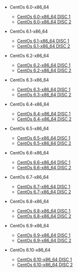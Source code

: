 * CentOs 6.0-x86_64
    * [CentOs 6.0-x86_64 DISC 1](http://ftp.jaist.ac.jp/pub/Linux/CentOS-vault/6.0/isos/x86_64/CentOS-6.0-x86_64-bin-DVD-1of2.iso)
    * [CentOs 6.0-x86_64 DISC 2](http://ftp.jaist.ac.jp/pub/Linux/CentOS-vault/6.0/isos/x86_64/CentOS-6.0-x86_64-bin-DVD-2of2.iso)

* CentOs 6.1-x86_64
    * [CentOs 6.1-x86_64 DISC 1](http://ftp.jaist.ac.jp/pub/Linux/CentOS-vault/6.1/isos/x86_64/CentOS-6.1-x86_64-bin-DVD-1of2.iso)
    * [CentOs 6.1-x86_64 DISC 2](http://ftp.jaist.ac.jp/pub/Linux/CentOS-vault/6.1/isos/x86_64/CentOS-6.1-x86_64-bin-DVD-2of2.iso)

* CentOs 6.2-x86_64
    * [CentOs 6.2-x86_64 DISC 1](http://ftp.jaist.ac.jp/pub/Linux/CentOS-vault/6.2/isos/x86_64/CentOS-6.2-x86_64-bin-DVD-1of2.iso)
    * [CentOs 6.2-x86_64 DISC 2](http://ftp.jaist.ac.jp/pub/Linux/CentOS-vault/6.2/isos/x86_64/CentOS-6.2-x86_64-bin-DVD-2of2.iso)

* CentOs 6.3-x86_64
    * [CentOs 6.3-x86_64 DISC 1](http://ftp.jaist.ac.jp/pub/Linux/CentOS-vault/6.3/isos/x86_64/CentOS-6.3-x86_64-bin-DVD-1of2.iso)
    * [CentOs 6.3-x86_64 DISC 2](http://ftp.jaist.ac.jp/pub/Linux/CentOS-vault/6.3/isos/x86_64/CentOS-6.3-x86_64-bin-DVD-2of2.iso)

* CentOs 6.4-x86_64
    * [CentOs 6.4-x86_64 DISC 1](http://ftp.jaist.ac.jp/pub/Linux/CentOS-vault/6.4/isos/x86_64/CentOS-6.4-x86_64-bin-DVD-1of2.iso)
    * [CentOs 6.4-x86_64 DISC 2](http://ftp.jaist.ac.jp/pub/Linux/CentOS-vault/6.4/isos/x86_64/CentOS-6.4-x86_64-bin-DVD-2of2.iso)

* CentOs 6.5-x86_64
    * [CentOs 6.5-x86_64 DISC 1](http://ftp.jaist.ac.jp/pub/Linux/CentOS-vault/6.5/isos/x86_64/CentOS-6.5-x86_64-bin-DVD-1of2.iso)
    * [CentOs 6.5-x86_64 DISC 2](http://ftp.jaist.ac.jp/pub/Linux/CentOS-vault/6.5/isos/x86_64/CentOS-6.5-x86_64-bin-DVD-2of2.iso)

* CentOs 6.6-x86_64
    * [CentOs 6.6-x86_64 DISC 1](http://ftp.jaist.ac.jp/pub/Linux/CentOS-vault/6.6/isos/x86_64/CentOS-6.6-x86_64-bin-DVD-1of2.iso)
    * [CentOs 6.6-x86_64 DISC 2](http://ftp.jaist.ac.jp/pub/Linux/CentOS-vault/6.6/isos/x86_64/CentOS-6.6-x86_64-bin-DVD-2of2.iso)

* CentOs 6.7-x86_64
    * [CentOs 6.7-x86_64 DISC 1](http://ftp.jaist.ac.jp/pub/Linux/CentOS-vault/6.7/isos/x86_64/CentOS-6.7-x86_64-bin-DVD-1of2.iso)
    * [CentOs 6.7-x86_64 DISC 2](http://ftp.jaist.ac.jp/pub/Linux/CentOS-vault/6.7/isos/x86_64/CentOS-6.7-x86_64-bin-DVD-2of2.iso)

* CentOs 6.8-x86_64
    * [CentOs 6.8-x86_64 DISC 1](http://ftp.jaist.ac.jp/pub/Linux/CentOS-vault/6.8/isos/x86_64/CentOS-6.8-x86_64-bin-DVD-1of2.iso)
    * [CentOs 6.8-x86_64 DISC 2](http://ftp.jaist.ac.jp/pub/Linux/CentOS-vault/6.8/isos/x86_64/CentOS-6.8-x86_64-bin-DVD-2of2.iso)

* CentOs 6.9-x86_64
    * [CentOs 6.9-x86_64 DISC 1](http://ftp.jaist.ac.jp/pub/Linux/CentOS-vault/6.9/isos/x86_64/CentOS-6.9-x86_64-bin-DVD-1of2.iso)
    * [CentOs 6.9-x86_64 DISC 2](http://ftp.jaist.ac.jp/pub/Linux/CentOS-vault/6.9/isos/x86_64/CentOS-6.9-x86_64-bin-DVD-2of2.iso)

* CentOs 6.10-x86_64
    * [CentOs 6.10-x86_64 DISC 1](http://ftp.jaist.ac.jp/pub/Linux/CentOS-vault/6.10/isos/x86_64/CentOS-6.10-x86_64-bin-DVD1.iso)
    * [CentOs 6.10-x86_64 DISC 2](http://ftp.jaist.ac.jp/pub/Linux/CentOS-vault/6.10/isos/x86_64/CentOS-6.10-x86_64-bin-DVD2.iso)
